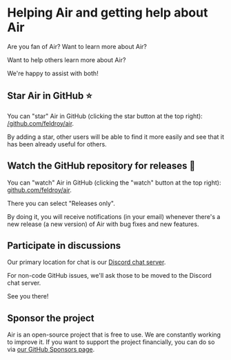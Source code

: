 # Helping Air and getting help about Air

Are you fan of Air? Want to learn more about Air?

Want to help others learn more about Air?

We're happy to assist with both!

## Star **Air** in GitHub  ⭐️

You can "star" Air in GitHub (clicking the star button at the top right): [/github.com/feldroy/air](https:/github.com/feldroy/air).

By adding a star, other users will be able to find it more easily and see that it has been already useful for others.

## Watch the GitHub repository for releases 👀

You can "watch" Air in GitHub (clicking the "watch" button at the top right): [github.com/feldroy/air](https://github.com/feldroy/air).

There you can select "Releases only".

By doing it, you will receive notifications (in your email) whenever there's a new release (a new version) of Air with bug fixes and new features.

## Participate in discussions

Our primary location for chat is our [Discord chat server](https://discord.gg/znf8vPsz47).  

For non-code GitHub issues, we'll ask those to be moved to the Discord chat server.

See you there!

## Sponsor the project

Air is an open-source project that is free to use. We are constantly working to improve it. If you want to support the project financially, you can do so via <a href="https://github.com/sponsors/feldroy" target="_blank">our GitHub Sponsors page</a>.